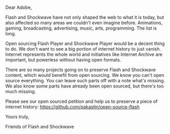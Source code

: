 Dear Adobe,

Flash and Shockwave have not only shaped the web to what it is today, but also affected so many areas we couldn't even imagine before. Animations, gaming, broadcasting, advertising, music, arts, programming. The list is long.

Open sourcing Flash Player and Shockwave Player would be a decent thing to do. We don't want to see a big portion of internet history to just vanish. Internet represents the whole world and initiatives like Internet Archive are important, but powerless without having open formats.

There are so many projects going on to preserve Flash and Shockwave content, which would benefit from open sourcing.
We know you can't open source everything. You can leave such parts off with a note what's missing. We also know some parts have already been open sourced, but there's too much missing.

Please see our open sourced petition and help us to preserve a piece of internet history:
https://github.com/pakastin/open-source-flash

Yours truly,

Friends of Flash and Shockwave
